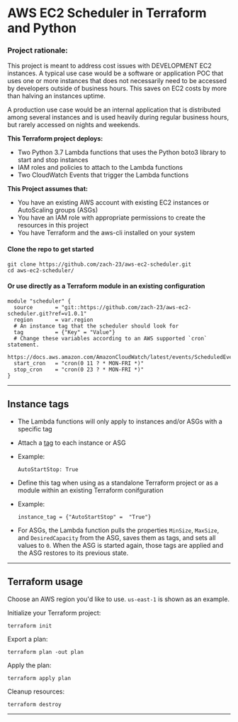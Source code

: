# AWS EC2 Scheduler in Terraform and Python

### Project rationale:
This project is meant to address cost issues with DEVELOPMENT EC2 instances. A typical use case would be a software or application POC that uses one or more instances that does not necessarily need to be accessed by developers outside of business hours. This saves on EC2 costs by more than halving an instances uptime.

A production use case would be an internal application that is distributed among several instances and is used heavily during regular business hours, but rarely accessed on nights and weekends.

**This Terraform project deploys:**
- Two Python 3.7 Lambda functions that uses the Python boto3 library to start and stop instances
- IAM roles and policies to attach to the Lambda functions
- Two CloudWatch Events that trigger the Lambda functions

**This Project assumes that:**
- You have an existing AWS account with existing EC2 instances or AutoScaling groups (ASGs)
- You have an IAM role with appropriate permissions to create the resources in this project
- You have Terraform and the aws-cli installed on your system

#### Clone the repo to get started
```
git clone https://github.com/zach-23/aws-ec2-scheduler.git
cd aws-ec2-scheduler/
```

#### Or use directly as a Terraform module in an existing configuration
```hcl
module "scheduler" {
  source       = "git::https://github.com/zach-23/aws-ec2-scheduler.git?ref=v1.0.1"
  region       = var.region
  # An instance tag that the scheduler should look for
  tag          = {"Key" = "Value"}
  # Change these variables according to an AWS supported `cron` statement.
     https://docs.aws.amazon.com/AmazonCloudWatch/latest/events/ScheduledEvents.html
  start_cron   = "cron(0 11 ? * MON-FRI *)"
  stop_cron    = "cron(0 23 ? * MON-FRI *)"
}
```
----------------------------------------------------------------

## Instance tags
- The Lambda functions will only apply to instances and/or ASGs with a specific tag

- Attach a [tag](https://docs.aws.amazon.com/AWSEC2/latest/UserGuide/Using_Tags.html) to each instance or ASG
- Example:
  ```
  AutoStartStop: True
  ```
- Define this tag when using as a standalone Terraform project or as a module within an existing Terraform conifguration
- Example:
  ```hcl
  instance_tag = {"AutoStartStop" =  "True"}
  ```

- For ASGs, the Lambda function pulls the properties `MinSize`, `MaxSize`, and `DesiredCapacity` from the ASG, saves them as tags, and sets all values to `0`. When the ASG is started again, those tags are applied and the ASG restores to its previous state.

----------------------------------------------------------------

## Terraform usage
Choose an AWS region you'd like to use. `us-east-1` is shown as an example.

Initialize your Terraform project:
```
terraform init
```

Export a plan:
```
terraform plan -out plan
```

Apply the plan:
```
terraform apply plan
```

Cleanup resources:
```
terraform destroy
```

----------------------------------------------------------------
